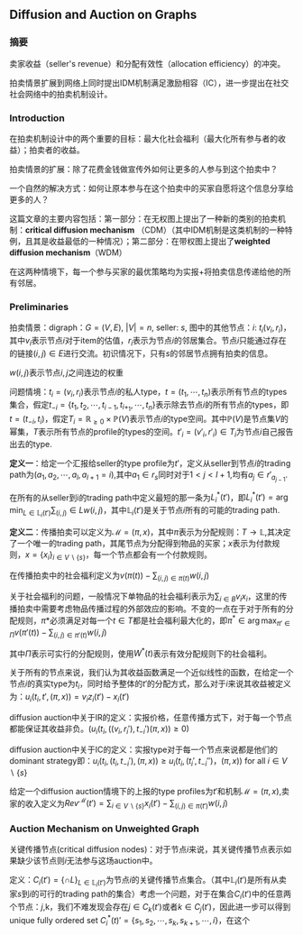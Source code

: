 ## Diffusion and Auction on Graphs

### 摘要

卖家收益（seller's revenue）和分配有效性（allocation efficiency）的冲突。

拍卖情景扩展到网络上同时提出IDM机制满足激励相容（IC），进一步提出在社交社会网络中的拍卖机制设计。

### Introduction

在拍卖机制设计中的两个重要的目标：最大化社会福利（最大化所有参与者的收益）；拍卖者的收益。

拍卖情景的扩展：除了花费金钱做宣传外如何让更多的人参与到这个拍卖中？

一个自然的解决方式：如何让原本参与在这个拍卖中的买家自愿将这个信息分享给更多的人？

这篇文章的主要内容包括：第一部分：在无权图上提出了一种新的类别的拍卖机制：**critical diffusion mechanism** （CDM）（其中IDM机制是这类机制的一种特例，且其是收益最低的一种情况）；第二部分：在带权图上提出了**weighted diffusion mechanism**（WDM）

在这两种情境下，每一个参与买家的最优策略均为实报+将拍卖信息传递给他的所有邻居。

### Preliminaries

拍卖情景：digraph：$G=(V,E)$, $|V|=n$, seller: $s$, 图中的其他节点：$i$: $t_i(v_i,r_i)$，其中$v_i$表示节点$i$对于item的估值，$r_i$表示为节点$i$的邻居集合。节点$i$只能通过存在的链接$(i,j)\in E$进行交流。初识情况下，只有$s$的邻居节点拥有拍卖的信息。

$w(i,j)$表示节点$i,j$之间连边的权重

问题情境：$t_i=(v_i,r_i)$表示节点$i$的私人type，$t=(t_1,\cdots,t_n)$表示所有节点的types集合，假定$t_{-i}=\{ t_1,t_2,\cdots,t_{i-1},t_{i+_1},\cdots,t_n \}$表示除去节点$i$的所有节点的types，即$t=(t_{-i},t_i)$，假定$T_i=\mathbb{R}_{\geq0}\times \mathbb{P}(V)$表示节点$i$的type空间。其中$\mathbb{P}(V)$是节点集$V$的幂集，$T$表示所有节点的profile的types的空间。$t'_i=(v'_i,r'_i)\in T_i$为节点$i$自己报告出去的type.

**定义一**：给定一个汇报给seller的type profile为$t'$，定义从seller到节点$i$的trading path为$(a_1,a_2,\cdots,a_{l},a_{l+1}=i)$,其中$a_1\in r_s$同时对于$1< j<l+1$,均有$a_j\in r'_{a_{j-1}}$. 

在所有的从seller到i的trading path中定义最短的那一条为$L^*_i(t')$，即$L^*_i(t')=\arg \min_{L\in\mathbb{L}_i(t')}\sum_{(i,j)}\in L w(i,j)$，其中$\mathbb{L}_i(t')$是关于节点$i$所有的可能的trading path.

**定义二**：传播拍卖可以定义为$\mathcal{M}=(\pi,x)$，其中$\pi$表示为分配规则：$T\rightarrow \mathbb{L}$,其决定了一个唯一的trading path，其尾节点为分配得到物品的买家；$x$表示为付款规则，$x=\{x_i\}_{i\in V\backslash \{s\}}$，每一个节点都会有一个付款规则。

在传播拍卖中的社会福利定义为$v(\pi(t))-\sum_{(i,j)\in \pi(t)}w(i,j)$

关于社会福利的问题，一般情况下单物品的社会福利表示为$\sum_{i\in B}v_i x_i$，这里的传播拍卖中需要考虑物品传播过程的外部效应的影响。不变的一点在于对于所有的分配规则，$\pi*$必须满足对每一个$t\in T$都是社会福利最大化的，即$\pi^*\in \arg \max_{\pi'\in \Pi}v(\pi'(t))-\sum_{(i,j)\in \pi'(t)}w(i,j)$

其中$\Pi$表示可实行的分配规则，使用$W^*(t)$表示有效分配规则下的社会福利。

关于所有的节点来说，我们认为其收益函数满足一个近似线性的函数，在给定一个节点$i$的真实type为$t_i$，同时给予整体的$t'$的分配方式，那么对于$i$来说其收益被定义为：$u_i(t_i,t',(\pi,x))=v_iz_i(t')-x_i(t')$

diffusion auction中关于IR的定义：实报价格，任意传播方式下，对于每一个节点都能保证其收益非负。($u_i(t_i,((v_i,r_i'),t_{-i}')(\pi,x))\geq	0$)

diffusion auction中关于IC的定义：实报type对于每一个节点来说都是他们的dominant strategy即：$u_i(t_i,(t_i,t_{-i}'),(\pi,x))\geq u_i(t_i,(t_i',t_{-i}'')，(\pi,x))$ for all $i \in V\backslash \{s\}$

给定一个diffusion auction情境下的上报的type profiles为$t'$和机制$\mathcal{M}=(\pi,x)$,卖家的收入定义为$Rev^{\mathcal{M}}(t')=\sum_{i\in V\backslash \{s\}}x_i(t')-\sum_{(i,j)\in \pi(t')}w(i,j)$

###  Auction Mechanism on Unweighted Graph

关键传播节点(critical diffusion nodes)：对于节点$i$来说，其关键传播节点表示如果缺少该节点则$i$无法参与这场auction中。

定义：$C_i(t')=\{ \cap L \}_{L\in\mathbb{L}_i(t')}$为节点$i$的关键传播节点集合。（其中$\mathbb{L}_i(t')$是所有从卖家$s$到$i$的可行的trading path的集合）考虑一个问题，对于在集合$C_i(t')$中的任意两个节点：$j$,k，我们不难发现会存在$j\in C_k(t')$或者$k\in C_j(t')$，因此进一步可以得到unique fully ordered set $C^*_i(t)'=\{ s_1,s_2,\cdots,s_k,s_{k+1},\cdots,i \}$，在这个





